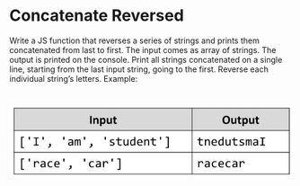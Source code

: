 # Concatenate Reversed
Write a JS function that reverses a series of strings and prints them concatenated from last to first.
The input comes as array of strings.
The output is printed on the console. Print all strings concatenated on a single line, 
starting from the last input string, going to the first. Reverse each individual string’s letters.
Example:

# ![Examples](example.png)